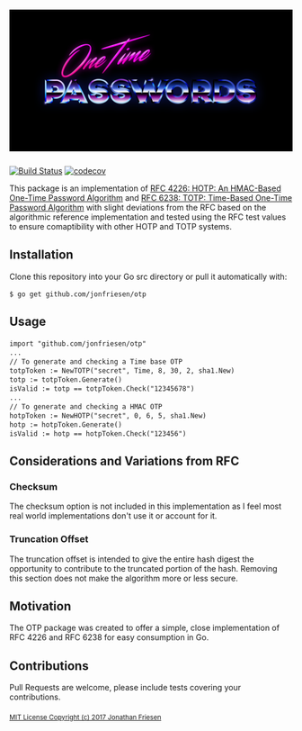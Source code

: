 # ![OneTimePasswords](media/otp_logo.png)

[![Build Status](https://travis-ci.org/jonfriesen/otp.svg?branch=master)](https://travis-ci.org/jonfriesen/otp)
[![codecov](https://codecov.io/gh/jonfriesen/otp/branch/master/graph/badge.svg)](https://codecov.io/gh/jonfriesen/otp)

This package is an implementation of [RFC 4226: HOTP: An HMAC-Based One-Time Password Algorithm](https://tools.ietf.org/html/rfc4226) and [RFC 6238: TOTP: Time-Based One-Time Password Algorithm](https://tools.ietf.org/html/rfc6238) with slight deviations from the RFC based on the algorithmic reference implementation and tested using the RFC test values to ensure comaptibility with other HOTP and TOTP systems. 

## Installation

Clone this repository into your Go src directory or pull it automatically with:

```
$ go get github.com/jonfriesen/otp
```

## Usage
```
import "github.com/jonfriesen/otp"
...
// To generate and checking a Time base OTP
totpToken := NewTOTP("secret", Time, 8, 30, 2, sha1.New)
totp := totpToken.Generate()
isValid := totp == totpToken.Check("12345678")
...
// To generate and checking a HMAC OTP 
hotpToken := NewHOTP("secret", 0, 6, 5, sha1.New)
hotp := hotpToken.Generate()
isValid := hotp == hotpToken.Check("123456")
```

## Considerations and Variations from RFC
### Checksum
The checksum option is not included in this implementation as I feel most real world implementations don't use it or account for it. 

### Truncation Offset
The truncation offset is intended to give the entire hash digest the opportunity to contribute to the truncated portion of the hash. Removing this section does not make the algorithm more or less secure.

## Motivation
The OTP package was created to offer a simple, close implementation of RFC 4226 and RFC 6238 for easy consumption in Go.

## Contributions
Pull Requests are welcome, please include tests covering your contributions. 


<sub>[MIT License Copyright (c) 2017 Jonathan Friesen](./LICENSE)</sub>